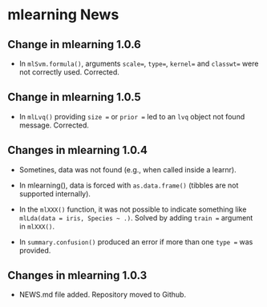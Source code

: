 # mlearning News

## Change in mlearning 1.0.6

* In `mlSvm.formula()`, arguments `scale=`, `type=`, `kernel=` and `classwt=`
were not correctly used. Corrected.

## Change in mlearning 1.0.5

* In `mlLvq()` providing `size =` or `prior =` led to an `lvq` object not found
message. Corrected.

## Changes in mlearning 1.0.4

* Sometines, data was not found (e.g., when called inside a learnr).

* In mlearning(), data is forced with `as.data.frame()` (tibbles are not
supported internally).

* In the `mlXXX()` function, it was not possible to indicate something like
`mlLda(data = iris, Species ~ .)`. Solved by adding `train =` argument in
`mlXXX()`.

* In `summary.confusion()` produced an error if more than one `type =` was
provided.

## Changes in mlearning 1.0.3

* NEWS.md file added. Repository moved to Github.
